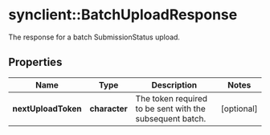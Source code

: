 # synclient::BatchUploadResponse

The response for a batch SubmissionStatus upload.
## Properties
Name | Type | Description | Notes
------------ | ------------- | ------------- | -------------
**nextUploadToken** | **character** | The token required to be sent with the subsequent batch. | [optional] 


